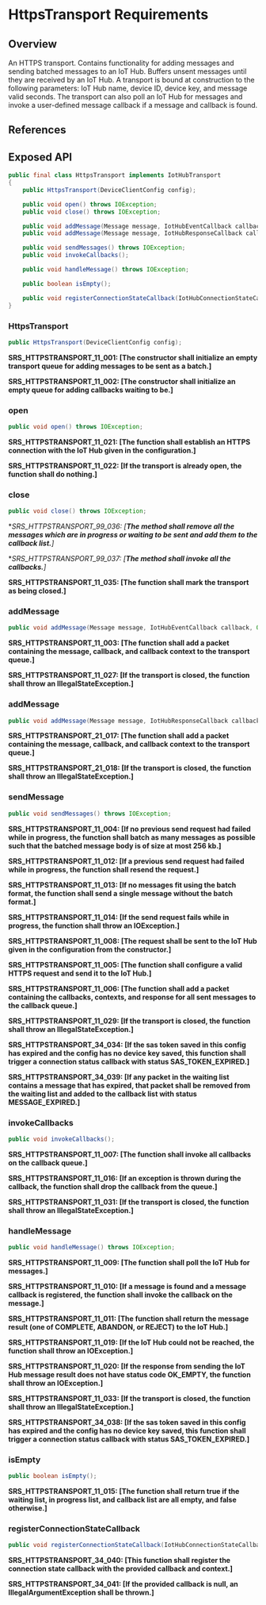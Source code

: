 # HttpsTransport Requirements

## Overview

An HTTPS transport. Contains functionality for adding messages and sending batched messages to an IoT Hub. Buffers unsent messages until they are received by an IoT Hub. A transport is bound at construction to the following parameters: IoT Hub name, device ID, device key, and message valid seconds.
The transport can also poll an IoT Hub for messages and invoke a user-defined message callback if a message and callback is found.

## References

## Exposed API

```java
public final class HttpsTransport implements IotHubTransport
{
    public HttpsTransport(DeviceClientConfig config);

    public void open() throws IOException;
    public void close() throws IOException;

    public void addMessage(Message message, IotHubEventCallback callback, Object callbackContext);
    public void addMessage(Message message, IotHubResponseCallback callback, Object callbackContext);

    public void sendMessages() throws IOException;
    public void invokeCallbacks();

    public void handleMessage() throws IOException;

    public boolean isEmpty();

    public void registerConnectionStateCallback(IotHubConnectionStateCallback callback, Object callbackContext);
}
```


### HttpsTransport

```java
public HttpsTransport(DeviceClientConfig config);
```

**SRS_HTTPSTRANSPORT_11_001: [**The constructor shall initialize an empty transport queue for adding messages to be sent as a batch.**]**

**SRS_HTTPSTRANSPORT_11_002: [**The constructor shall initialize an empty queue for adding callbacks waiting to be.**]**


### open

```java
public void open() throws IOException;
```

**SRS_HTTPSTRANSPORT_11_021: [**The function shall establish an HTTPS connection with the IoT Hub given in the configuration.**]**

**SRS_HTTPSTRANSPORT_11_022: [**If the transport is already open, the function shall do nothing.**]**


### close

```java
public void close() throws IOException;
```

**SRS_HTTPSTRANSPORT_99_036: [**The method shall remove all the messages which are in progress or waiting to be sent and add them to the callback list.**]*

**SRS_HTTPSTRANSPORT_99_037: [**The method shall invoke all the callbacks.**]*

**SRS_HTTPSTRANSPORT_11_035: [**The function shall mark the transport as being closed.**]**


### addMessage

```java
public void addMessage(Message message, IotHubEventCallback callback, Object callbackContext);
```

**SRS_HTTPSTRANSPORT_11_003: [**The function shall add a packet containing the message, callback, and callback context to the transport queue.**]**

**SRS_HTTPSTRANSPORT_11_027: [**If the transport is closed, the function shall throw an IllegalStateException.**]**


### addMessage

```java
public void addMessage(Message message, IotHubResponseCallback callback, Object callbackContext);
```

**SRS_HTTPSTRANSPORT_21_017: [**The function shall add a packet containing the message, callback, and callback context to the transport queue.**]**

**SRS_HTTPSTRANSPORT_21_018: [**If the transport is closed, the function shall throw an IllegalStateException.**]**


### sendMessage

```java
public void sendMessages() throws IOException;
```

**SRS_HTTPSTRANSPORT_11_004: [**If no previous send request had failed while in progress, the function shall batch as many messages as possible such that the batched message body is of size at most 256 kb.**]**

**SRS_HTTPSTRANSPORT_11_012: [**If a previous send request had failed while in progress, the function shall resend the request.**]**

**SRS_HTTPSTRANSPORT_11_013: [**If no messages fit using the batch format, the function shall send a single message without the batch format.**]**

**SRS_HTTPSTRANSPORT_11_014: [**If the send request fails while in progress, the function shall throw an IOException.**]**

**SRS_HTTPSTRANSPORT_11_008: [**The request shall be sent to the IoT Hub given in the configuration from the constructor.**]**

**SRS_HTTPSTRANSPORT_11_005: [**The function shall configure a valid HTTPS request and send it to the IoT Hub.**]**

**SRS_HTTPSTRANSPORT_11_006: [**The function shall add a packet containing the callbacks, contexts, and response for all sent messages to the callback queue.**]**

**SRS_HTTPSTRANSPORT_11_029: [**If the transport is closed, the function shall throw an IllegalStateException.**]**

**SRS_HTTPSTRANSPORT_34_034: [**If the sas token saved in this config has expired and the config has no device key saved, this function shall trigger a connection status callback with status SAS_TOKEN_EXPIRED.**]**

**SRS_HTTPSTRANSPORT_34_039: [**If any packet in the waiting list contains a message that has expired, that packet shall be removed from the waiting list and added to the callback list with status MESSAGE_EXPIRED.**]**


### invokeCallbacks

```java
public void invokeCallbacks();
```

**SRS_HTTPSTRANSPORT_11_007: [**The function shall invoke all callbacks on the callback queue.**]**

**SRS_HTTPSTRANSPORT_11_016: [**If an exception is thrown during the callback, the function shall drop the callback from the queue.**]**

**SRS_HTTPSTRANSPORT_11_031: [**If the transport is closed, the function shall throw an IllegalStateException.**]**


### handleMessage

```java
public void handleMessage() throws IOException;
```

**SRS_HTTPSTRANSPORT_11_009: [**The function shall poll the IoT Hub for messages.**]**

**SRS_HTTPSTRANSPORT_11_010: [**If a message is found and a message callback is registered, the function shall invoke the callback on the message.**]**

**SRS_HTTPSTRANSPORT_11_011: [**The function shall return the message result (one of COMPLETE, ABANDON, or REJECT) to the IoT Hub.**]**

**SRS_HTTPSTRANSPORT_11_019: [**If the IoT Hub could not be reached, the function shall throw an IOException.**]**

**SRS_HTTPSTRANSPORT_11_020: [**If the response from sending the IoT Hub message result does not have status code OK_EMPTY, the function shall throw an IOException.**]**

**SRS_HTTPSTRANSPORT_11_033: [**If the transport is closed, the function shall throw an IllegalStateException.**]**

**SRS_HTTPSTRANSPORT_34_038: [**If the sas token saved in this config has expired and the config has no device key saved, this function shall trigger a connection status callback with status SAS_TOKEN_EXPIRED.**]**


### isEmpty

```java
public boolean isEmpty();
```

**SRS_HTTPSTRANSPORT_11_015: [**The function shall return true if the waiting list, in progress list, and callback list are all empty, and false otherwise.**]**


### registerConnectionStateCallback

```java
public void registerConnectionStateCallback(IotHubConnectionStateCallback callback, Object callbackContext);
```

**SRS_HTTPSTRANSPORT_34_040: [**This function shall register the connection state callback with the provided callback and context.**]**

**SRS_HTTPSTRANSPORT_34_041: [**If the provided callback is null, an IllegalArgumentException shall be thrown.**]**
